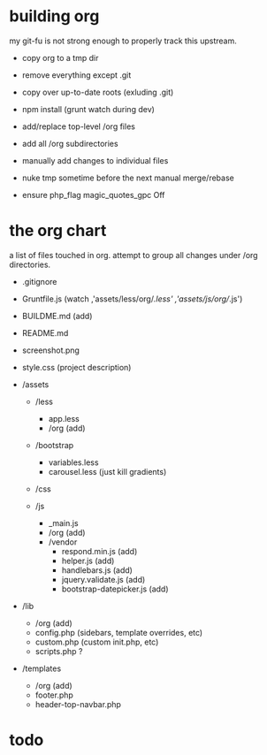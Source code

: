 building org
===
my git-fu is not strong enough to properly track this upstream.

* copy org to a tmp dir
* remove everything except .git
* copy over up-to-date roots (exluding .git)
* npm install (grunt watch during dev)
* add/replace top-level /org files
* add all /org subdirectories
* manually add changes to individual files
* nuke tmp sometime before the next manual merge/rebase

* ensure php_flag magic_quotes_gpc Off 

the org chart
===
a list of files touched in org. attempt to group all changes under /org directories.

* .gitignore
* Gruntfile.js (watch ,'assets/less/org/*.less' ,'assets/js/org/*.js')
* BUILDME.md (add)
* README.md
* screenshot.png
* style.css (project description)

* /assets
	* /less
		* app.less
		* /org (add)
	* /bootstrap
		* variables.less
		* carousel.less (just kill gradients)
	* /css
		
	* /js
		* _main.js
		* /org (add)
		* /vendor
			* respond.min.js (add)
			* helper.js (add)
			* handlebars.js (add)
			* jquery.validate.js (add)
			* bootstrap-datepicker.js (add)

* /lib
	* /org (add)
	* config.php (sidebars, template overrides, etc)
	* custom.php (custom init.php, etc)
	* scripts.php ?

* /templates
	* /org (add)
	* footer.php
	* header-top-navbar.php

todo
===
